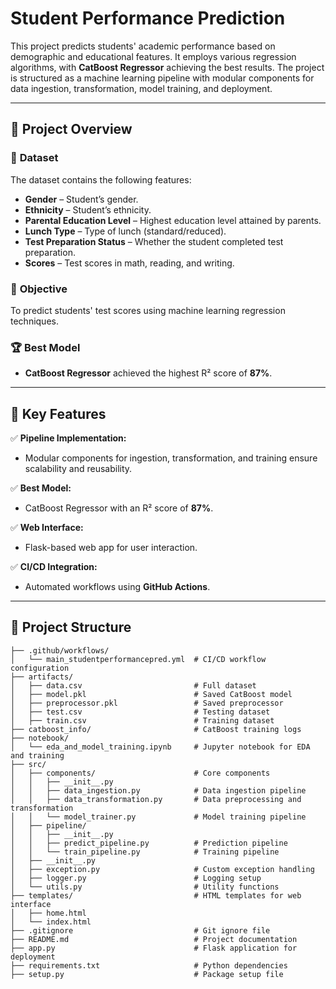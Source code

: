 # Student Performance Prediction  

This project predicts students' academic performance based on demographic and educational features. It employs various regression algorithms, with **CatBoost Regressor** achieving the best results. The project is structured as a machine learning pipeline with modular components for data ingestion, transformation, model training, and deployment.  

---

## 🚀 **Project Overview**  

### 📂 **Dataset**  
The dataset contains the following features:  
- **Gender** – Student’s gender.  
- **Ethnicity** – Student’s ethnicity.  
- **Parental Education Level** – Highest education level attained by parents.  
- **Lunch Type** – Type of lunch (standard/reduced).  
- **Test Preparation Status** – Whether the student completed test preparation.  
- **Scores** – Test scores in math, reading, and writing.  

### 🎯 **Objective**  
To predict students' test scores using machine learning regression techniques.  

### 🏆 **Best Model**  
- **CatBoost Regressor** achieved the highest R² score of **87%**.  

---

## 🔑 **Key Features**  
✅ **Pipeline Implementation:**  
- Modular components for ingestion, transformation, and training ensure scalability and reusability.  

✅ **Best Model:**  
- CatBoost Regressor with an R² score of **87%**.  

✅ **Web Interface:**  
- Flask-based web app for user interaction.  

✅ **CI/CD Integration:**  
- Automated workflows using **GitHub Actions**.  

---

## 📁 **Project Structure**  
```plaintext
├── .github/workflows/  
│   └── main_studentperformancepred.yml  # CI/CD workflow configuration  
├── artifacts/  
│   ├── data.csv                         # Full dataset  
│   ├── model.pkl                        # Saved CatBoost model  
│   ├── preprocessor.pkl                 # Saved preprocessor  
│   ├── test.csv                         # Testing dataset  
│   ├── train.csv                        # Training dataset  
├── catboost_info/                       # CatBoost training logs  
├── notebook/  
│   └── eda_and_model_training.ipynb     # Jupyter notebook for EDA and training  
├── src/  
│   ├── components/                      # Core components  
│   │   ├── __init__.py  
│   │   ├── data_ingestion.py            # Data ingestion pipeline  
│   │   ├── data_transformation.py       # Data preprocessing and transformation  
│   │   └── model_trainer.py             # Model training pipeline  
│   ├── pipeline/  
│   │   ├── __init__.py  
│   │   ├── predict_pipeline.py          # Prediction pipeline  
│   │   └── train_pipeline.py            # Training pipeline  
│   ├── __init__.py  
│   ├── exception.py                     # Custom exception handling  
│   ├── logger.py                        # Logging setup  
│   └── utils.py                         # Utility functions  
├── templates/                           # HTML templates for web interface  
│   ├── home.html  
│   └── index.html  
├── .gitignore                           # Git ignore file  
├── README.md                            # Project documentation  
├── app.py                               # Flask application for deployment  
├── requirements.txt                     # Python dependencies  
├── setup.py                             # Package setup file  

